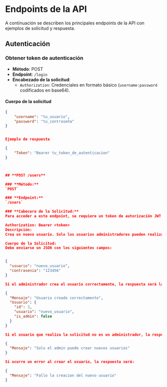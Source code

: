 # Endpoints de la API

A continuación se describen los principales endpoints de la API con ejemplos de solicitud y respuesta.

## Autenticación

### Obtener token de autenticación

- **Método**: POST
- **Endpoint**: `/login`
- **Encabezado de la solicitud**:
  - `Authorization`: Credenciales en formato básico (`username:password` codificados en base64).

#### Cuerpo de la solicitud

```json
{
    "username": "tu_usuario",
    "password": "tu_contraseña"
}


Ejemplo de respuesta

{
    "Token": "Bearer tu_token_de_autenticacion"
}



## **POST /users**

### **Método:**  
`POST`

### **Endpoint:**  
`/users`

### **Cabecera de la Solicitud:**  
Para acceder a este endpoint, se requiere un token de autorización JWT:  

Authorization: Bearer <token>
Descripción:
Crea un nuevo usuario. Solo los usuarios administradores pueden realizar esta acción.

Cuerpo de la Solicitud:
Debe enviarse un JSON con los siguientes campos:


{
  "usuario": "nuevo_usuario",
  "contrasenia": "123456"
}

Si el administrador crea el usuario correctamente, la respuesta será la siguiente:

{
  "Mensaje": "Usuario creado correctamente",
  "Usuario": {
    "id": 3,
    "usuario": "nuevo_usuario",
    "is_admin": false
  }
}

Si el usuario que realiza la solicitud no es un administrador, la respuesta será:

{
  "Mensaje": "Solo el admin puede crear nuevos usuarios"
}

Si ocurre un error al crear el usuario, la respuesta será:

{
  "Mensaje": "Fallo la creacion del nuevo usuario"
}
